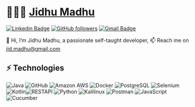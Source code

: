 
<!---
jidmadhu/jidmadhu is a ✨ special ✨ repository because its `README.md` (this file) appears on your GitHub profile.
You can click the Preview link to take a look at your changes.
--->

# 👨🏻‍💻 [Jidhu Madhu](https://www.linkedin.com/in/jidhum) 

[![Linkedin Badge](https://img.shields.io/badge/-Jidhu%20Madhu-blue?style=social&logo=Linkedin&logoColor=blue&link=https://www.linkedin.com/in/jidhum/)](https://www.linkedin.com/in/jidhum)  [![GitHub followers](https://img.shields.io/github/followers/jidmadhu?label=Follow&style=social)](https://github.com/jidmadhu/?tab=follow) [![Gmail Badge](https://img.shields.io/badge/-jid.madhu-c14438?style=social&logo=Gmail&logoColor=red&link=mailto:jid.madhu@gmail.com)](mailto:jid.madhu@gmail.com)

👋 Hi, I’m Jidhu Madhu, a passionate self-taught developer, 📫 Reach me on jid.madhu@gmail.com

## ⚡ Technologies
![Java](https://img.shields.io/badge/-Java-E34A86?&logo=java) ![GitHub](https://img.shields.io/badge/-GitHub-181717?&logo=github)
![Amazon AWS](https://img.shields.io/badge/Amazon%20AWS-232F3E?&logo=amazon-aws) ![Docker](https://img.shields.io/badge/-Docker-black?e&logo=docker) ![PostgreSQL](https://img.shields.io/badge/-PostgreSQL-336791?&logo=postgresql) ![Selenium](https://img.shields.io/badge/-Selenium-Selenium?&logo=selenium&color=darkgreen) ![Kotlin](https://img.shields.io/badge/-Kotlin-kotlin?&logo=kotlin&color=blueviolet)![RESTAPI](https://img.shields.io/badge/-RESTAPI-restapi?&logo=restapi&color=darkblue) ![Python](https://img.shields.io/badge/-Python-python?&logo=python&color=black) ![Kalilinux](https://img.shields.io/badge/-Kali%20Linux-kali?&logo=kali-linux&color=0054B8&&logoColor=FFFFFF) ![Postman](https://img.shields.io/badge/-Post%20Man-postman?&logo=postman) ![JavaScript](https://img.shields.io/badge/-JavaScript-javascript?&logo=javascript&color=0054B8&&logoColor=FFFFFF) ![Cucumber](https://img.shields.io/badge/-Cucumber-cucumber?&logo=cucumber&color=FFFFFF)
